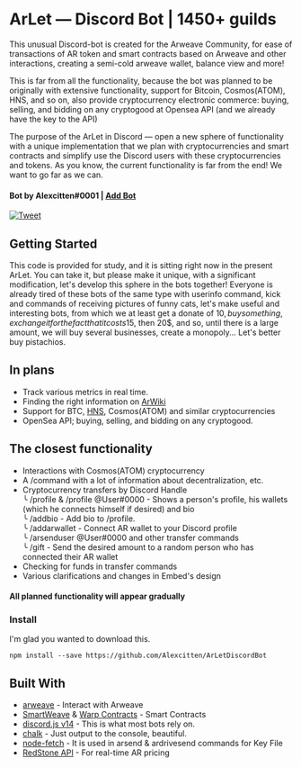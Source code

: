 # ArLet — Discord Bot | 1450+ guilds

This unusual Discord-bot is created for the Arweave Community, for ease of transactions of AR token and smart contracts based on Arweave and other interactions, creating a semi-cold arweave wallet, balance view and more!

This is far from all the functionality, because the bot was planned to be originally with extensive functionality, support for Bitcoin, Cosmos(ATOM), HNS, and so on, also provide cryptocurrency electronic commerce: buying, selling, and bidding on any cryptogood at Opensea API (and we already have the key to the API)

The purpose of the ArLet in Discord — open a new sphere of functionality with a unique implementation that we plan with cryptocurrencies and smart contracts and simplify use the Discord users with these cryptocurrencies and tokens. As you know, the current functionality is far from the end! We want to go far as we can.

#### Bot by Alexcitten#0001 | [Add Bot](https://discord.com/api/oauth2/authorize?client_id=631868778074079245&permissions=2147795968&scope=bot%20applications.commands)
[![Tweet](https://img.shields.io/twitter/url/http/shields.io.svg?style=social)](https://twitter.com/intent/tweet?text=This%20Discord%20Bot%20made%20for%20interact%20with%20cryptocurrencies&url=https://github.com/Alexcitten/ArLetDiscordBot%20&hashtags=arweave,arweavediscord,smartweave,discordbot,discordfuture,bitcoindiscord,hns,cosmosatom,crypto,cryptocurrency,redstone,ArLet,technology,future,smartdiscord)

## Getting Started

This code is provided for study, and it is sitting right now in the present ArLet. You can take it, but please make it unique, with a significant modification, let's develop this sphere in the bots together! Everyone is already tired of these bots of the same type with userinfo command, kick and commands of receiving pictures of funny cats, let's make useful and interesting bots, from which we at least get a donate of 10$, buy something, exchange it for the fact that it costs 15$, then 20$, and so, until there is a large amount, we will buy several businesses, create a monopoly... Let's better buy pistachios.

## In plans

* Track various metrics in real time.
* Finding the right information on [ArWiki](https://arwiki.wiki/#/en)
* Support for BTC, [HNS](https://hsd-dev.org/), Cosmos(ATOM) and similar cryptocurrencies
* OpenSea API; buying, selling, and bidding on any cryptogood.

## The closest functionality
* Interactions with Cosmos(ATOM) cryptocurrency
* A /command with a lot of information about decentralization, etc.
* Cryptocurrency transfers by Discord Handle<br>
    ╰ /profile & /profile @User#0000 - Shows a person's profile, his wallets (which he connects himself if desired) and bio<br>
       ╰ /addbio - Add bio to /profile.<br>
         ╰ /addarwallet - Connect AR wallet to your Discord profile<br>
           ╰ /arsenduser @User#0000 <quantity> <Key File.json> and other transfer commands<br>
             ╰ /gift <quantity> <Key File.json> - Send the desired amount to a random person who has connected their AR wallet<br>
* Checking for funds in transfer commands
* Various clarifications and changes in Embed's design

#### All planned functionality will appear gradually
         
### Install

I'm glad you wanted to download this.

```
npm install --save https://github.com/Alexcitten/ArLetDiscordBot
```

## Built With

* [arweave](https://www.npmjs.com/package/arweave) - Interact with Arweave
* [SmartWeave](https://academy.warp.cc/tutorials/elementary/smartweave) & [Warp Contracts](https://github.com/warp-contracts/warp) - Smart Contracts
* [discord.js v14](https://discord.js.org/#/) - This is what most bots rely on.
* [chalk](https://www.npmjs.com/package/chalk) - Just output to the console, beautiful.
* [node-fetch](https://www.npmjs.com/package/node-fetch) - It is used in arsend & ardrivesend commands for Key File
* [RedStone API](https://www.npmjs.com/package/redstone-api) - For real-time AR pricing
